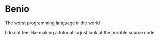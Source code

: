 Benio
=====

The worst programming language in the world



I do not feel like making a tutorial so just look at the horrible source code
